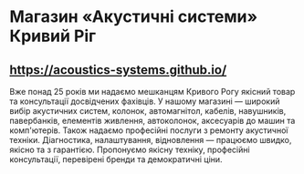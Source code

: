 # Магазин «Акустичні системи» Кривий Ріг

## https://acoustics-systems.github.io/

Вже понад 25 років ми надаємо мешканцям Кривого Рогу якісний товар та консультації досвідчених фахівців. У нашому магазині — широкий вибір акустичних систем, колонок, автомагнітол, кабелів, навушників, павербанків, елементів живлення, автоколонок, аксесуарів до машин та комп'ютерів. Також надаємо професійні послуги з ремонту акустичної техніки. Діагностика, налаштування, відновлення — працюємо швидко, якісно та з гарантією. Пропонуємо якісну техніку, професійні консультації, перевірені бренди та демократичні ціни.